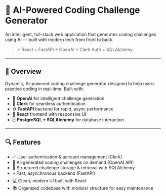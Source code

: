 # 🧠 AI-Powered Coding Challenge Generator

An intelligent, full-stack web application that generates coding challenges using AI — built with modern tech from front to back.  

> ⚡️ React + FastAPI + OpenAI + Clerk Auth + SQLAlchemy

---

## 🚀 Overview

Dynamic, AI-powered coding challenge generator designed to help users practice coding in real-time. Built with:

- 🧠 **OpenAI** for intelligent challenge generation  
- 🔐 **Clerk** for seamless authentication  
- ⚙️ **FastAPI** backend for rapid, async performance  
- 🎨 **React** frontend with responsive UI  
- 🗄 **PostgreSQL + SQLAlchemy** for database interaction

---

## 🔍 Features

- ✅ User authentication & account management (Clerk)
- 🧩 AI-generated coding challenges on demand (OpenAI API)
- 📝 Structured challenge storage & retrieval with SQLAlchemy
- ⚡️ Fast, asynchronous backend (FastAPI)
- 💻 Clean, modern UI built with React
- 📚 Organized codebase with modular structure for easy maintenance
